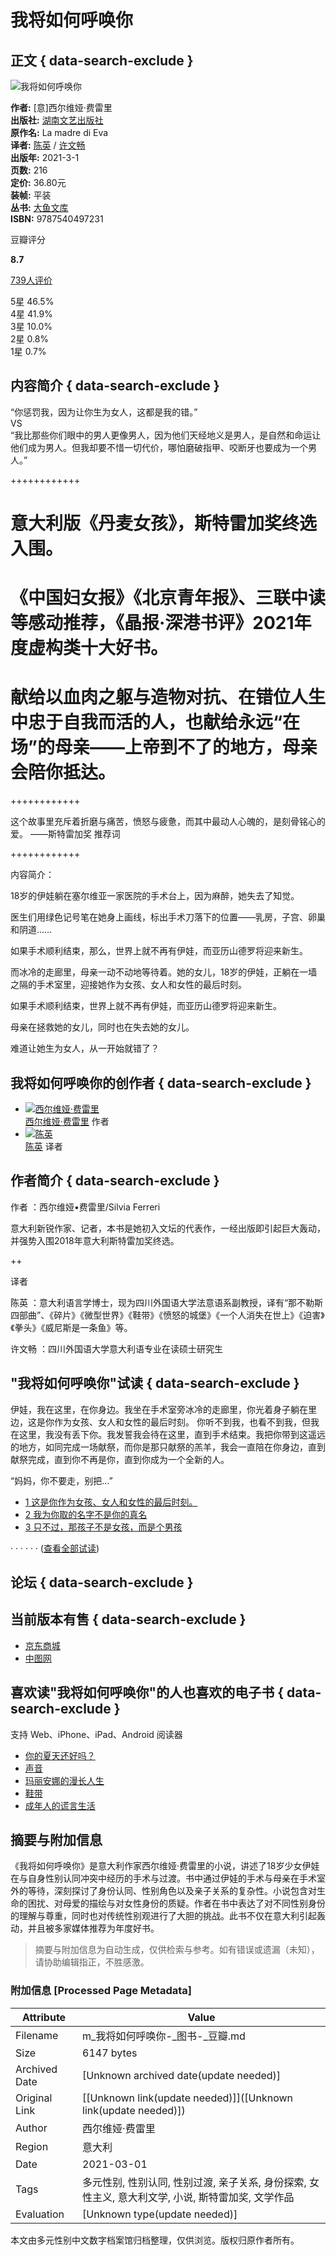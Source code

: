 # 我将如何呼唤你

## 正文 { data-search-exclude }


![我将如何呼唤你](https://img3.doubanio.com/view/subject/s/public/s33803662.jpg)

**作者:** [意]西尔维娅·费雷里  
**出版社:** [湖南文艺出版社](https://book.douban.com/press/2146)  
**原作名:** La madre di Eva  
**译者:** [陈英](https://book.douban.com/author/4610505/) / [许文畅](https://book.douban.com/author/4610504/)  
**出版年:** 2021-3-1  
**页数:** 216  
**定价:** 36.80元  
**装帧:** 平装  
**丛书:** [大鱼文库](https://book.douban.com/series/37140)  
**ISBN:** 9787540497231

豆瓣评分

**8.7**

[739人评价](https://book.douban.com/subject/35325443/comments/)

5星 46.5%  
4星 41.9%  
3星 10.0%  
2星 0.8%  
1星 0.7%  

## 内容简介  { data-search-exclude }

“你惩罚我，因为让你生为女人，这都是我的错。”  
VS  
“我比那些你们眼中的男人更像男人，因为他们天经地义是男人，是自然和命运让他们成为男人。但我却要不惜一切代价，哪怕磨破指甲、咬断牙也要成为一个男人。”

++++++++++++

# 意大利版《丹麦女孩》，斯特雷加奖终选入围。

# 《中国妇女报》《北京青年报》、三联中读等感动推荐，《晶报·深港书评》2021年度虚构类十大好书。

# 献给以血肉之躯与造物对抗、在错位人生中忠于自我而活的人，也献给永远“在场”的母亲——上帝到不了的地方，母亲会陪你抵达。

++++++++++++

这个故事里充斥着折磨与痛苦，愤怒与疲惫，而其中最动人心魄的，是刻骨铭心的爱。 ——斯特雷加奖 推荐词

++++++++++++

内容简介：

18岁的伊娃躺在塞尔维亚一家医院的手术台上，因为麻醉，她失去了知觉。

医生们用绿色记号笔在她身上画线，标出手术刀落下的位置——乳房，子宫、卵巢和阴道……

如果手术顺利结束，那么，世界上就不再有伊娃，而亚历山德罗将迎来新生。

而冰冷的走廊里，母亲一动不动地等待着。她的女儿，18岁的伊娃，正躺在一墙之隔的手术室里，迎接她作为女孩、女人和女性的最后时刻。

如果手术顺利结束，世界上就不再有伊娃，而亚历山德罗将迎来新生。

母亲在拯救她的女儿，同时也在失去她的女儿。

难道让她生为女人，从一开始就错了？

## 我将如何呼唤你的创作者  { data-search-exclude }

- [![西尔维娅·费雷里](https://img1.doubanio.com/f/vendors/8dd0c794499fe925ae2ae89ee30cd225750457b4/pics/personage-default-medium.png)](https://book.douban.com/author/4612710/ "西尔维娅·费雷里")  
  [西尔维娅·费雷里](https://book.douban.com/author/4612710/ "西尔维娅·费雷里") 作者
- [![陈英](https://img9.doubanio.com/view/personage/m/public/2c3bc19773064e824366d667fa1a05a5.jpg)](https://book.douban.com/author/4610505/ "陈英")  
  [陈英](https://book.douban.com/author/4610505/ "陈英") 译者

## 作者简介  { data-search-exclude }

作者 ：西尔维娅•费雷里/Silvia Ferreri

意大利新锐作家、记者，本书是她初入文坛的代表作，一经出版即引起巨大轰动，并强势入围2018年意大利斯特雷加奖终选。

++

译者

陈英 ：意大利语言学博士，现为四川外国语大学法意语系副教授，译有“那不勒斯四部曲”、《碎片》《微型世界》《鞋带》《愤怒的城堡》《一个人消失在世上》《迫害》《拳头》《威尼斯是一条鱼》等。

许文畅 ：四川外国语大学意大利语专业在读硕士研究生

## "我将如何呼唤你"试读  { data-search-exclude }

伊娃，我在这里，在你身边。我坐在手术室旁冰冷的走廊里，你光着身子躺在里边，这是你作为女孩、女人和女性的最后时刻。 你听不到我，也看不到我，但我在这里，我没有丢下你。我发誓我会待在这里，直到手术结束。我把你带到这遥远的地方，如同完成一场献祭，而你是那只献祭的羔羊，我会一直陪在你身边，直到献祭完成，直到你不再是你，直到你成为一个全新的人。 

“妈妈，你不要走，别把…”

- [1 这是你作为女孩、女人和女性的最后时刻。](https://book.douban.com/reading/102498250/)
- [2 我为你取的名字不是你的真名](https://book.douban.com/reading/102498295/)
- [3 只不过，那孩子不是女孩，而是个男孩](https://book.douban.com/reading/102498306/)

· · · · · · ([查看全部试读](https://book.douban.com/subject/35325443/reading/))

## 论坛  { data-search-exclude }

## 当前版本有售  { data-search-exclude }

- [京东商城](https://book.douban.com/link2/?lowest=1800&pre=0&vendor=jingdong&srcpage=subject&price=1839&pos=1&url=https%3A%2F%2Funion-click.jd.com%2Fjdc%3Fe%3D%26p%3DJF8BAZ0JK1olXwIAVF5cD00RA18IGVsXXAUDV24ZVxNJXF9RXh5UHw0cSgUFVx1AVzAXQA4KD1heSgYYXBcIWipURlVXB0IOAgA4SjUSVzQISBtCOk13UTwjfzlABwpwdVldGU9cIhwNQUt3YzlWbF0SNRFCWCokdClgSghKbzJtBWJhNBgrehFyYSZwXSxwLWNlDS4UfxMWZA0JZxt2FVxmNhcpTih-ez98QSxCKX9QMikECBVgahNtYD1pI1FdMz40VR5VYzdeQyx2Oll1CzY5fzhCRBhsb08XKDYCJC4hYCNfUwxueVJiNAACVw0uVUNBD2M4HF4SWwELV1ltCE8WB2s4K1sUbVRsjOjr0O6mH7uilI6dyjYAVF9cDUsfBGwJK1sTXwYAU19dC0sSCmc4G1MRbd-C44j_mpKJibqAjGslbQUyZG5dC3sUMzFmGggQCgEAUVwzVElCWGoKRx97XQMCVF5dDksfM20JGlkXbTYyAgA4SjUSVzQISBtCOk13UTwjfzlABwpwdVldGU9cIhwNQUt3YzlWbF0SNTYHZA&cntvendor=2&srcsubj=35325443&type=bkbuy&subject=35325443)
- [中图网](https://book.douban.com/link2/?lowest=1800&pre=0&vendor=bookschina&srcpage=subject&price=1800&pos=2&url=http%3A%2F%2Fwww.bookschina.com%2Funion%2Fubook.asp%3Fadservice%3D354872%26tourl%3Dhttp%3A%2F%2Fwww.bookschina.com%2F8512699.htm&cntvendor=2&srcsubj=35325443&type=bkbuy&subject=35325443)

## 喜欢读"我将如何呼唤你"的人也喜欢的电子书  { data-search-exclude }

支持 Web、iPhone、iPad、Android 阅读器

- [你的夏天还好吗？](https://read.douban.com/ebook/132463460/)
- [声音](https://read.douban.com/ebook/479878208/)
- [玛丽安娜的漫长人生](https://read.douban.com/ebook/484194770/)
- [鞋带](https://read.douban.com/ebook/144750906/)
- [成年人的谎言生活](https://read.douban.com/ebook/328211015/)
<!-- tcd_original_link https://m.douban.com/book/subject/35325443/ -->


## 摘要与附加信息

<!-- tcd_abstract -->
《我将如何呼唤你》是意大利作家西尔维娅·费雷里的小说，讲述了18岁少女伊娃在与自身性别认同冲突中经历的手术与过渡。书中通过伊娃的手术与母亲在手术室外的等待，深刻探讨了身份认同、性别角色以及亲子关系的复杂性。小说包含对生命的困扰、对母爱的描绘与对女性身份的质疑。作者在书中表达了对不同性别身份的理解与尊重，同时也对传统性别观进行了大胆的挑战。此书不仅在意大利引起轰动，并且被多家媒体推荐为年度好书。
<!-- tcd_abstract_end -->

> 摘要与附加信息为自动生成，仅供检索与参考。如有错误或遗漏（未知），请协助编辑指正，不胜感激。

### 附加信息 [Processed Page Metadata]

| Attribute       | Value                                  |
|-----------------|----------------------------------------|
| Filename        | m_我将如何呼唤你-_图书-_豆瓣.md                             |
| Size            | 6147 bytes                           |
| Archived Date   | [Unknown archived date(update needed)]                             |
| Original Link   | [[Unknown link(update needed)]]([Unknown link(update needed)])                       |
| Author          | 西尔维娅·费雷里                               |
| Region          | 意大利                               |
| Date            | 2021-03-01                                 |
| Tags            | 多元性别, 性别认同, 性别过渡, 亲子关系, 身份探索, 女性主义, 意大利文学, 小说, 斯特雷加奖, 文学作品                                 |
| Evaluation            | [Unknown type(update needed)]                                 |
<!-- tcd_table_end -->

本文由多元性别中文数字档案馆归档整理，仅供浏览。版权归原作者所有。
